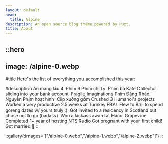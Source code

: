 ```yaml
---
layout: default
head:
  title: Alpine
description: An open source blog theme powered by Nuxt.
title: About
---
```


::hero
---
image: /alpine-0.webp
---
#title
Here's the list of everything you  accomplished this year: 

#description
Án mạng lầu 4 
Phim 9
Phim chị Ly 
Phim bà Kate
Collector sliding into your bank account 
Fragile Imaginations
Phim Đặng Thảo Nguyên
Phim hoạt hình 
Clip xưởng gốm
Crushed 3 Humanoi's projects
Worked a very productive 2.5 weeks at Turnkey FBA! 
Flew to Bali to spend goreng dates w/ yours truly :) 
Got invited to a residency in Scotland but chose not to go (badass) 
Won a kickass award at Hanoi Grapevine 
Completed 1+ year  of hosting NTS Radio
Got pregnant with your first child! 
Got married 🥹
::

::gallery{:images='["/alpine-0.webp","/alpine-1.webp","/alpine-2.webp"]'}
::
